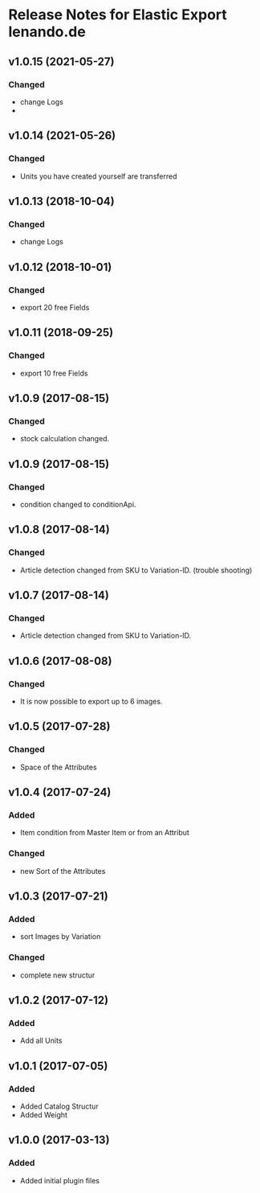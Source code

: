 # Release Notes for Elastic Export lenando.de

## v1.0.15 (2021-05-27)
### Changed
- change Logs
- 
## v1.0.14 (2021-05-26)
### Changed
- Units you have created yourself are transferred

## v1.0.13 (2018-10-04)
### Changed
- change Logs

## v1.0.12 (2018-10-01)
### Changed
- export 20 free Fields

## v1.0.11 (2018-09-25)
### Changed
- export 10 free Fields

## v1.0.9 (2017-08-15)
### Changed
- stock calculation changed.

## v1.0.9 (2017-08-15)
### Changed
- condition changed to conditionApi.

## v1.0.8 (2017-08-14)
### Changed
- Article detection changed from SKU to Variation-ID. (trouble shooting)

## v1.0.7 (2017-08-14)
### Changed
- Article detection changed from SKU to Variation-ID.

## v1.0.6 (2017-08-08)
### Changed
- It is now possible to export up to 6 images.

## v1.0.5 (2017-07-28)

### Changed
- Space of the Attributes

## v1.0.4 (2017-07-24)

### Added
- Item condition from Master Item or from an Attribut

### Changed
- new Sort of the Attributes

## v1.0.3 (2017-07-21)

### Added
- sort Images by Variation

### Changed
- complete new structur

## v1.0.2 (2017-07-12)

### Added
- Add all Units

## v1.0.1 (2017-07-05)
 
### Added
- Added Catalog Structur
- Added Weight

## v1.0.0 (2017-03-13)
 
### Added
- Added initial plugin files
